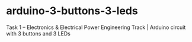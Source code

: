 # arduino-3-buttons-3-leds
Task 1 – Electronics &amp; Electrical Power Engineering Track | Arduino circuit with 3 buttons and 3 LEDs
